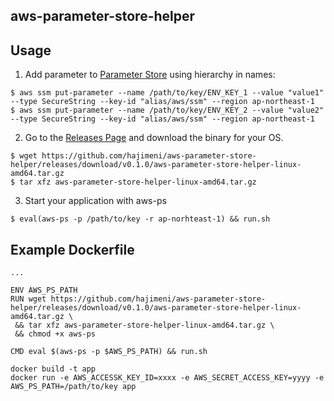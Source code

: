 aws-parameter-store-helper
----------------

## Usage

1. Add parameter to [Parameter Store](https://console.aws.amazon.com/ec2/v2/home#Parameters:) using hierarchy in names:
```
$ aws ssm put-parameter --name /path/to/key/ENV_KEY_1 --value "value1" --type SecureString --key-id "alias/aws/ssm" --region ap-northeast-1
$ aws ssm put-parameter --name /path/to/key/ENV_KEY_2 --value "value2" --type SecureString --key-id "alias/aws/ssm" --region ap-northeast-1
```

2. Go to the [Releases Page](/hajimeni/aws-parameter-store-helper/releases) and download the binary for your OS.
```
$ wget https://github.com/hajimeni/aws-parameter-store-helper/releases/download/v0.1.0/aws-parameter-store-helper-linux-amd64.tar.gz
$ tar xfz aws-parameter-store-helper-linux-amd64.tar.gz
```

3. Start your application with aws-ps
```
$ eval(aws-ps -p /path/to/key -r ap-norhteast-1) && run.sh
```

## Example Dockerfile

```
...

ENV AWS_PS_PATH
RUN wget https://github.com/hajimeni/aws-parameter-store-helper/releases/download/v0.1.0/aws-parameter-store-helper-linux-amd64.tar.gz \
 && tar xfz aws-parameter-store-helper-linux-amd64.tar.gz \
 && chmod +x aws-ps
 
CMD eval $(aws-ps -p $AWS_PS_PATH) && run.sh
```

```
docker build -t app
docker run -e AWS_ACCESSK_KEY_ID=xxxx -e AWS_SECRET_ACCESS_KEY=yyyy -e AWS_PS_PATH=/path/to/key app
```
